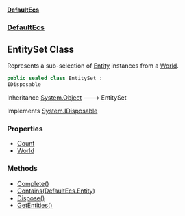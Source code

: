#### [DefaultEcs](./index.md 'index')
### [DefaultEcs](./DefaultEcs.md 'DefaultEcs')
## EntitySet Class
Represents a sub-selection of [Entity](./DefaultEcs-Entity.md 'DefaultEcs.Entity') instances from a [World](./DefaultEcs-EntitySet-World.md 'DefaultEcs.EntitySet.World').  
```csharp
public sealed class EntitySet :
IDisposable
```
Inheritance [System.Object](https://docs.microsoft.com/en-us/dotnet/api/System.Object 'System.Object') &#129106; EntitySet  

Implements [System.IDisposable](https://docs.microsoft.com/en-us/dotnet/api/System.IDisposable 'System.IDisposable')  
### Properties
- [Count](./DefaultEcs-EntitySet-Count.md 'DefaultEcs.EntitySet.Count')
- [World](./DefaultEcs-EntitySet-World.md 'DefaultEcs.EntitySet.World')
### Methods
- [Complete()](./DefaultEcs-EntitySet-Complete().md 'DefaultEcs.EntitySet.Complete()')
- [Contains(DefaultEcs.Entity)](./DefaultEcs-EntitySet-Contains(DefaultEcs-Entity).md 'DefaultEcs.EntitySet.Contains(DefaultEcs.Entity)')
- [Dispose()](./DefaultEcs-EntitySet-Dispose().md 'DefaultEcs.EntitySet.Dispose()')
- [GetEntities()](./DefaultEcs-EntitySet-GetEntities().md 'DefaultEcs.EntitySet.GetEntities()')
